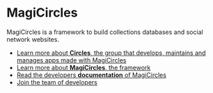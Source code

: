 MagiCircles
===========

MagiCircles is a framework to build collections databases and social network websites.

- [Learn more about **Circles**, the group that develops, maintains and manages apps made with MagiCircles](https://github.com/MagiCircles/Circles/wiki)
- [Learn more about **MagiCircles**, the framework](https://github.com/MagiCircles/MagiCircles/wiki)
- [Read the developers **documentation** of MagiCircles](https://github.com/MagiCircles/MagiCircles/wiki#technologies)
- [Join the team of developers](https://github.com/MagiCircles/Circles/wiki/Developers-guide)
